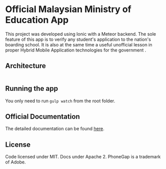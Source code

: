# Official Malaysian Ministry of Education App
This project was developed using Ionic with a Meteor backend. The sole feature of this app is to verify any student's application to the nation's boarding school. It is also at the same time a useful unofficial lesson in proper Hybrid Mobile Application technologies for the government .

## Architecture
<img src="http://1zaak.github.io/MOE%20SBPT4%20Architecture.svg" alt="">

## Running the app

You only need to run `gulp watch` from the root folder.

## Official Documentation

The detailed documentation can be found [here](https://docs.google.com/document/d/1LCQQUMiQV-8vSwk_JBIYTSkVQnZGb73Dte6XSJo3dgI/edit?usp=sharing).

## License
Code licensed under MIT. Docs under Apache 2. PhoneGap is a trademark of Adobe.
